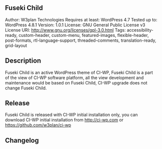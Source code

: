 Fuseki Child
------------

Author: W3plan Technologies
Requires at least: WordPress 4.7
Tested up to: WordPress 4.8.1
Version: 1.0.1
License: GNU General Public License v3
License URI: http://www.gnu.org/licenses/gpl-3.0.html
Tags: accessibility-ready, custom-header, custom-menu, featured-images, flexible-header, post-formats, rtl-language-support, threaded-comments, translation-ready, grid-layout



Description
-----------

Fuseki Child is an active WordPress theme of CI-WP, Fuseki Child is a part of the view of CI-WP software platform, all the view development and maintenance would be based on Fuseki Child, CI-WP upgrade does not change Fuseki Child.



Release
-------

Fuseki Child is released with CI-WP initial installation only, you can download CI-WP initial installation from http://ci-wp.com or https://github.com/w3plan/ci-wp


Changelog
---------

